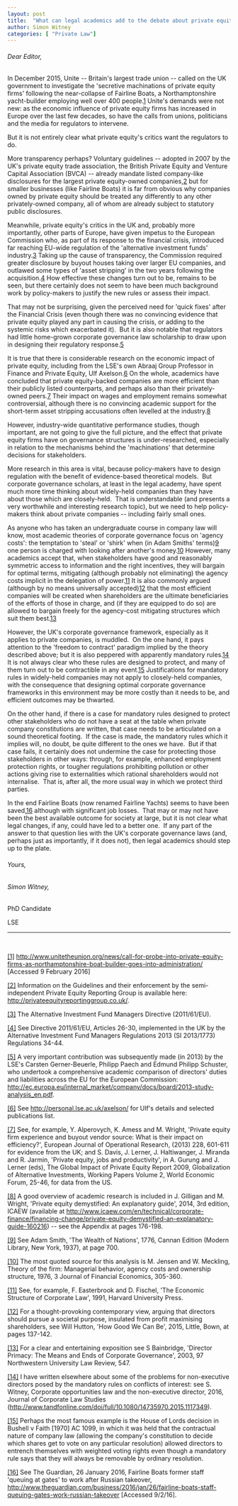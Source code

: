 ```yaml
---
layout: post
title:  "What can legal academics add to the debate about private equity?"
author: Simon Witney
categories: [ "Private Law"]
---
```


###### Dear Editor, 

In December 2015, Unite -- Britain's largest trade union -- called on the UK government to investigate the 'secretive machinations of private equity firms' following the near-collapse of Fairline Boats, a Northamptonshire yacht-builder employing well over 400 people.<a class="inline-reference" id="inline1" href="#1">1</a> Unite's demands were not new: as the economic influence of private equity firms has increased in Europe over the last few decades, so have the calls from unions, politicians and the media for regulators to intervene.

But it is not entirely clear what private equity's critics want the regulators to do.

More transparency perhaps? Voluntary guidelines -- adopted in 2007 by the UK's private equity trade association, the British Private Equity and Venture Capital Association (BVCA) -- already mandate listed company-like disclosures for the largest private equity-owned companies,<a class="inline-reference" id="inline2" href="#2">2</a> but for smaller businesses (like Fairline Boats) it is far from obvious why companies owned by private equity should be treated any differently to any other privately-owned company, all of whom are already subject to statutory public disclosures.

Meanwhile, private equity's critics in the UK and, probably more importantly, other parts of Europe, have given impetus to the European Commission who, as part of its response to the financial crisis, introduced far reaching EU-wide regulation of the 'alternative investment funds' industry.<a class="inline-reference" id="inline3" href="#3">3</a> Taking up the cause of transparency, the Commission required greater disclosure by buyout houses taking over larger EU companies, and outlawed some types of 'asset stripping' in the two years following the acquisition.<a class="inline-reference" id="inline4" href="#4">4</a> How effective these changes turn out to be, remains to be seen, but there certainly does not seem to have been much background work by policy-makers to justify the new rules or assess their impact.

That may not be surprising, given the perceived need for 'quick fixes' after the Financial Crisis (even though there was no convincing evidence that private equity played any part in causing the crisis, or adding to the systemic risks which exacerbated it).  But it is also notable that regulators had little home-grown corporate governance law scholarship to draw upon in designing their regulatory response.<a class="inline-reference" id="inline5" href="#5">5</a>

It is true that there is considerable research on the economic impact of private equity, including from the LSE's own Abraaj Group Professor in Finance and Private Equity, Ulf Axelson.<a class="inline-reference" id="inline6" href="#6">6</a> On the whole, academics have concluded that private equity-backed companies are more efficient than their publicly listed counterparts, and perhaps also than their privately-owned peers.<a class="inline-reference" id="inline7" href="#7">7</a> Their impact on wages and employment remains somewhat controversial, although there is no convincing academic support for the short-term asset stripping accusations often levelled at the industry.<a class="inline-reference" id="inline8" href="#8">8</a>

However, industry-wide quantitative performance studies, though important, are not going to give the full picture, and the effect that private equity firms have on governance structures is under-researched, especially in relation to the mechanisms behind the 'machinations' that determine decisions for stakeholders.

More research in this area is vital, because policy-makers have to design regulation with the benefit of evidence-based theoretical models.  But corporate governance scholars, at least in the legal academy, have spent much more time thinking about widely-held companies than they have about those which are closely-held.  That is understandable (and presents a very worthwhile and interesting research topic), but we need to help policy-makers think about private companies -- including fairly small ones.

As anyone who has taken an undergraduate course in company law will know, most academic theories of corporate governance focus on 'agency costs': the temptation to 'steal' or 'shirk' when (in Adam Smiths' terms)<a class="inline-reference" id="inline9" href="#9">9</a> one person is charged with looking after another's money.<a class="inline-reference" id="inline10" href="#10">10</a> However, many academics accept that, when stakeholders have good and reasonably symmetric access to information and the right incentives, they will bargain for optimal terms, mitigating (although probably not eliminating) the agency costs implicit in the delegation of power.<a class="inline-reference" id="inline11" href="#11">11</a> It is also commonly argued (although by no means universally accepted)<a class="inline-reference" id="inline12" href="#12">12</a> that the most efficient companies will be created when shareholders are the ultimate beneficiaries of the efforts of those in charge, and (if they are equipped to do so) are allowed to bargain freely for the agency-cost mitigating structures which suit them best.<a class="inline-reference" id="inline13" href="#13">13</a>

However, the UK's corporate governance framework, especially as it applies to private companies, is muddled.  On the one hand, it pays attention to the 'freedom to contract' paradigm implied by the theory described above; but it is also peppered with apparently mandatory rules.<a class="inline-reference" id="inline14" href="#14">14</a> It is not always clear who these rules are designed to protect, and many of them turn out to be contractible in any event.<a class="inline-reference" id="inline15" href="#15">15</a> Justifications for mandatory rules in widely-held companies may not apply to closely-held companies, with the consequence that designing optimal corporate governance frameworks in this environment may be more costly than it needs to be, and efficient outcomes may be thwarted.

On the other hand, if there is a case for mandatory rules designed to protect other stakeholders who do not have a seat at the table when private company constitutions are written, that case needs to be articulated on a sound theoretical footing.  If the case is made, the mandatory rules which it implies will, no doubt, be quite different to the ones we have.  But if that case fails, it certainly does not undermine the case for protecting those stakeholders in other ways: through, for example, enhanced employment protection rights, or tougher regulations prohibiting pollution or other actions giving rise to externalities which rational shareholders would not internalise.  That is, after all, the more usual way in which we protect third parties.

In the end Fairline Boats (now renamed Fairline Yachts) seems to have been saved,<a class="inline-reference" id="inline16" href="#16">16</a> although with significant job losses.  That may or may not have been the best available outcome for society at large, but it is not clear what legal changes, if any, could have led to a better one.  If any part of the answer to that question lies with the UK's corporate governance laws (and, perhaps just as importantly, if it does not), then legal academics should step up to the plate.

###### Yours,

###### Simon Witney,

PhD Candidate

LSE

---
<br>

<a class="reference" id="1" href="#inline1">[1]</a>
http://www.unitetheunion.org/news/call-for-probe-into-private-equity-firms-as-northamptonshire-boat-builder-goes-into-administration/ [Accessed 9 February 2016]

<a class="reference" id="2" href="#inline2">[2]</a>
Information on the Guidelines and their enforcement by the semi-independent Private Equity Reporting Group is available here: http://privateequityreportinggroup.co.uk/.

<a class="reference" id="3" href="#inline3">[3]</a>
The Alternative Investment Fund Managers Directive (2011/61/EU).

<a class="reference" id="4" href="#inline4">[4]</a>
See Directive 2011/61/EU, Articles 26-30, implemented in the UK by the Alternative Investment Fund Managers Regulations 2013 (SI 2013/1773) Regulations 34-44.

<a class="reference" id="5" href="#inline5">[5]</a>
A very important contribution was subsequently made (in 2013) by the LSE's Carsten Gerner-Beuerle, Philipp Paech and Edmund Philipp Schuster, who undertook a comprehensive academic comparison of directors' duties and liabilities across the EU for the European Commission:  http://ec.europa.eu/internal_market/company/docs/board/2013-study-analysis_en.pdf.

<a class="reference" id="6" href="#inline6">[6]</a>
See http://personal.lse.ac.uk/axelson/ for Ulf's details and selected publications list.

<a class="reference" id="7" href="#inline7">[7]</a>
See, for example, Y. Alperovych, K. Amess and M. Wright, 'Private equity firm experience and buyout vendor source: What is their impact on efficiency?', European Journal of Operational Research, (2013) 228, 601-611 for evidence from the UK; and S. Davis, J. Lerner, J. Haltiwanger, J. Miranda and R. Jarmin, 'Private equity, jobs and productivity', in A. Gurung and J. Lerner (eds), The Global Impact of Private Equity Report 2009, Globalization of Alternative Investments, Working Papers Volume 2, World Economic Forum, 25-46, for data from the US.

<a class="reference" id="8" href="#inline8">[8]</a>
A good overview of academic research is included in J. Gilligan and M. Wright, 'Private equity demystified: An explanatory guide', 2014, 3rd edition, ICAEW (available at http://www.icaew.com/en/technical/corporate-finance/financing-change/private-equity-demystified-an-explanatory-guide-160216) -- see the Appendix at pages 176-198.

<a class="reference" id="9" href="#inline9">[9]</a>
See Adam Smith, 'The Wealth of Nations', 1776, Cannan Edition (Modern Library, New York, 1937), at page 700.

<a class="reference" id="10" href="#inline10">[10]</a>
The most quoted source for this analysis is M. Jensen and W. Meckling, Theory of the firm: Managerial behavior, agency costs and ownership structure, 1976, 3 Journal of Financial Economics, 305-360.

<a class="reference" id="11" href="#inline11">[11]</a>
See, for example, F. Easterbrook and D. Fischel, 'The Economic Structure of Corporate Law', 1991, Harvard University Press.

<a class="reference" id="12" href="#inline12">[12]</a>
For a thought-provoking contemporary view, arguing that directors should pursue a societal purpose, insulated from profit maximising shareholders, see Will Hutton, 'How Good We Can Be', 2015, Little, Bown, at pages 137-142.

<a class="reference" id="13" href="#inline13">[13]</a>
For a clear and entertaining exposition see S Bainbridge, 'Director Primacy: The Means and Ends of Corporate Governance', 2003, 97 Northwestern University Law Review, 547.

<a class="reference" id="14" href="#inline14">[14]</a>
I have written elsewhere about some of the problems for non-executive directors posed by the mandatory rules on conflicts of interest: see S. Witney, Corporate opportunities law and the non-executive director, 2016, Journal of Corporate Law Studies (http://www.tandfonline.com/doi/full/10.1080/14735970.2015.1117349).

<a class="reference" id="15" href="#inline15">[15]</a>
Perhaps the most famous example is the House of Lords decision in Bushell v Faith [1970] AC 1099, in which it was held that the contractual nature of company law (allowing the company's constitution to decide which shares get to vote on any particular resolution) allowed directors to entrench themselves with weighted voting rights even though a mandatory rule says that they will always be removable by ordinary resolution.

<a class="reference" id="16" href="#inline16">[16]</a>
See The Guardian, 26 January 2016, Fairline Boats former staff 'queuing at gates' to work after Russian takeover,  http://www.theguardian.com/business/2016/jan/26/fairline-boats-staff-queuing-gates-work-russian-takeover [Accessed 9/2/16].
